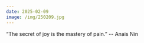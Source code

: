 ```yaml
---
date: 2025-02-09
image: /img/250209.jpg
---
```


“The secret of joy is the mastery of pain.” -- Anais Nin